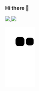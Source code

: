 ### Hi there 👋

<!--
**IluvTheSuns2/IluvTheSuns2** is a ✨ _special_ ✨ repository because its `README.md` (this file) appears on your GitHub profile.

Here are some ideas to get you started:

- 🔭 I’m currently working on ...
- 🌱 I’m currently learning ...
- 👯 I’m looking to collaborate on ...
- 🤔 I’m looking for help with ...
- 💬 Ask me about ...
- 📫 How to reach me: ...
- 😄 Pronouns: ...
- ⚡ Fun fact: ...
-->
  <a href="https://github.com/IluvTheSuns2">
  <img height="160em" src="https://github-readme-stats.vercel.app/api?username=IluvTheSuns2&theme=radical&show_icons=true">
  <img height="100em" src="https://github-readme-stats.vercel.app/api/top-langs/?username=IluvTheSuns2&layout=compact&langs_count=7&theme=radical"/>



![Snake animation](https://github.com/rafaballerini/rafaballerini/blob/output/github-contribution-grid-snake.svg)
